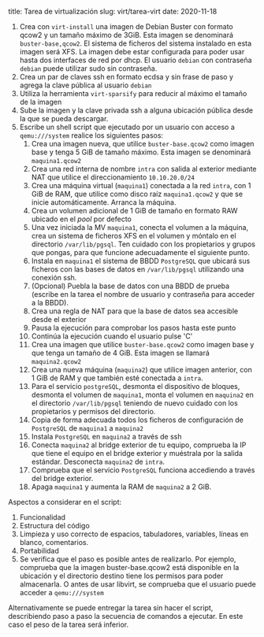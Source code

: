 title: Tarea de virtualización
slug: virt/tarea-virt
date: 2020-11-18

1. Crea con `virt-install` una imagen de Debian Buster con formato qcow2
   y un tamaño máximo de 3GiB. Esta imagen se denominará
   `buster-base,qcow2`. El sistema de ficheros del sistema instalado
   en esta imagen será XFS. La imagen debe estar configurada para
   poder usar hasta dos interfaces de red por dhcp. El usuario
   `debian` con contraseña `debian` puede utilizar sudo sin
   contraseña.
1. Crea un par de claves ssh en formato ecdsa y sin frase de paso y
   agrega la clave pública al usuario `debian`
1. Utiliza la herramienta `virt-sparsify` para reducir al máximo el
   tamaño de la imagen
1. Sube la imagen y la clave privada ssh a alguna ubicación pública
   desde la que se pueda descargar.
1. Escribe un shell script que ejecutado por un usuario con acceso a
   `qemu:///system` realice los siguientes pasos:
    1. Crea una imagen nueva, que utilice `buster-base.qcow2` como imagen
   base y tenga 5 GiB de tamaño máximo. Esta imagen se denominará
   `maquina1.qcow2`
    1. Crea una red interna de nombre `intra` con salida al exterior
   mediante NAT que utilice el direccionamiento `10.10.20.0/24`
    1. Crea una máquina virtual (`maquina1`) conectada a la red `intra`,
   con 1 GiB de RAM, que utilice como disco raíz `maquina1.qcow2` y
   que se inicie automáticamente. Arranca la máquina.
    1. Crea un volumen adicional de 1 GiB de tamaño en formato RAW
   ubicado en el *pool* por defecto
    1. Una vez iniciada la MV `maquina1`, conecta el volumen a la
   máquina, crea un sistema de ficheros XFS en el volumen y móntalo en
   el directorio `/var/lib/pgsql`. Ten cuidado con los propietarios y
   grupos que pongas, para que funcione adecuadamente el siguiente
   punto.
    1. Instala en `maquina1` el sistema de BBDD `PostgreSQL` que ubicará
   sus ficheros con las bases de datos en `/var/lib/pgsql` utilizando
   una conexión ssh.
    1. (Opcional) Puebla la base de datos con una BBDD de prueba (escribe
   en la tarea el nombre de usuario y contraseña para acceder a la
   BBDD).
    1. Crea una regla de NAT para que la base de datos sea accesible
   desde el exterior
    1. Pausa la ejecución para comprobar los pasos hasta este punto
    1. Continúa la ejecución cuando el usuario pulse 'C'
    1. Crea una imagen que utilice `buster-base.qcow2` como imagen base y
   que tenga un tamaño de 4 GiB. Esta imagen se llamará
   `maquina2.qcow2`
    1. Crea una nueva máquina (`maquina2`) que utilice imagen anterior,
   con 1 GiB de RAM y que también esté conectada a `intra`.
    1. Para el servicio `postgreSQL`, desmonta el dispositivo de bloques,
   desmonta el volumen de `maquina1`, monta el volumen en `maquina2`
   en el directorio `/var/lib/pgsql` teniendo de nuevo cuidado con los
   propietarios y permisos del directorio.
    1. Copia de forma adecuada todos los ficheros de configuración de
   `PostgreSQL` de `maquina1` a `maquina2`
    1. Instala `PostgreSQL` en `maquina2` a través de ssh
    1. Conecta `maquina2` al bridge exterior de tu equipo, comprueba la
   IP que tiene el equipo en el bridge exterior y muéstrala por la
   salida estándar. Desconecta `maquina2` de `intra`.
    1. Comprueba que el servicio `PostgreSQL` funciona accediendo a
   través del bridge exterior.
    1. Apaga `maquina1` y aumenta la RAM de `maquina2` a 2 GiB.

Aspectos a considerar en el script:
1. Funcionalidad
1. Estructura del código
1. Limpieza y uso correcto de espacios, tabuladores, variables, líneas
   en blanco, comentarios.
1. Portabilidad
1. Se verifica que el paso es posible antes de realizarlo. Por
   ejemplo, comprueba que la imagen buster-base.qcow2 está disponible
   en la ubicación y el directorio destino tiene los permisos para
   poder almacenarla. O antes de usar libvirt, se comprueba que el
   usuario puede acceder a `qemu:///system`
   
Alternativamente se puede entregar la tarea sin hacer el script,
describiendo paso a paso la secuencia de comandos a ejecutar. En este
caso el peso de la tarea será inferior.
